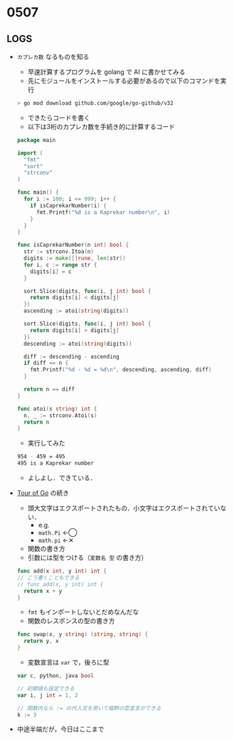 # 0507

## LOGS

- `カプレカ数` なるものを知る
  - 早速計算するプログラムを golang で AI に書かせてみる
  - 先にモジュールをインストールする必要があるので以下のコマンドを実行

  ```bash
  > go mod download github.com/google/go-github/v32
  ```

  - できたらコードを書く
  - 以下は3桁のカプレカ数を手続き的に計算するコード

  ```go
  package main

  import (
    "fmt"
    "sort"
    "strconv"
  )

  func main() {
    for i := 100; i <= 999; i++ {
      if isCaprekarNumber(i) {
        fmt.Printf("%d is a Kaprekar number\n", i)
      }
    }
  }

  func isCaprekarNumber(n int) bool {
    str := strconv.Itoa(n)
    digits := make([]rune, len(str))
    for i, c := range str {
      digits[i] = c
    }

    sort.Slice(digits, func(i, j int) bool {
      return digits[i] < digits[j]
    })
    ascending := atoi(string(digits))

    sort.Slice(digits, func(i, j int) bool {
      return digits[i] > digits[j]
    })
    descending := atoi(string(digits))

    diff := descending - ascending
    if diff == n {
      fmt.Printf("%d - %d = %d\n", descending, ascending, diff)
    }

    return n == diff
  }

  func atoi(s string) int {
    n, _ := strconv.Atoi(s)
    return n
  }
  ```

  - 実行してみた

   ```bash
   954 - 459 = 495
  495 is a Kaprekar number
  ```

  - よしよし．できている．
- [Tour of Go](https://go-tour-jp.appspot.com/basics/) の続き
  - 頭大文字はエクスポートされたもの．小文字はエクスポートされていない．
    - e.g.
    - `math.Pi` ←◯
    - `math.pi` ←✕
  - 関数の書き方
  - 引数には型をつける（`変数名 型` の書き方）
  ```go
  func add(x int, y int) int {
  // こう書くこともできる
  // func add(x, y int) int {
    return x + y
  }
  ```
  - `fmt` もインポートしないとだめなんだな
  - 関数のレスポンスの型の書き方
  ```go
  func swap(x, y string) (string, string) {
  	return y, x
  }
  ```
  - 変数宣言は `var` で，後ろに型
  ```go
  var c, python, java bool

  // 初期値も設定できる
  var i, j int = 1, 2

  // 関数内なら := の代入文を用いて暗黙の型宣言ができる
  k := 3
  ```

- 中途半端だが，今日はここまで